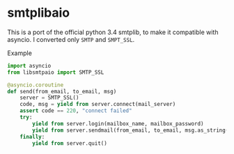 smtplibaio
==========

This is a port of the official python 3.4 smtplib, to make it compatible with asyncio. I converted only `SMTP` and `SMPT_SSL`.


Example

```Python
import asyncio
from libsmtpaio import SMTP_SSL

@asyncio.coroutine
def send(from_email, to_email, msg)
    server = SMTP_SSL()
    code, msg = yield from server.connect(mail_server)
    assert code == 220, "connect failed"
    try:
        yield from server.login(mailbox_name, mailbox_password)
        yield from server.sendmail(from_email, to_email, msg.as_string())
    finally:
        yield from server.quit()
```
